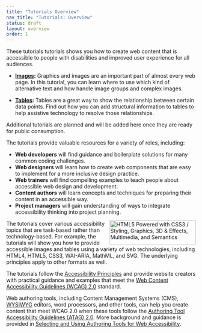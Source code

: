 ```yaml
---
title: "Tutorials Overview"
nav_title: "Tutorials: Overview"
status: draft
layout: overview
order: 1
---
```


These tutorials tutorials shows you how to create web content that is accessible to people with disabilities and improved user experience for all audiences.

-   **[Images](images/index.html):** Graphics and images are an important part of almost every web page. In this tutorial, you can learn where to use which kind of alternative text and how handle image groups and complex images.

-   **[Tables](tables/index.html):** Tables are a great way to show the relationship between certain data points. Find out how you can add structural information to tables to help assistive technology to resolve those relationships.

Additional tutorials are planned and will be added here once they are ready for public consumption.

The tutorials provide valuable resources for a variety of roles, including:

* **Web developers** will find guidance and boilerplate solutions for many common coding challenges.
* **Web designers** will learn how to create web components that are easy to implement for a more inclusive design practice.
* **Web trainers** will find compelling examples to teach people about accessible web design and development.
* **Content authors** will learn concepts and techniques for preparing their content in an accessible way.
* **Project managers** will gain understanding of ways to integrate accessibility thinking into project planning.

<a href="http://www.w3.org/html/logo/" style="float:right; border:none;"><img src="http://www.w3.org/html/logo/badge/html5-badge-h-css3-graphics-multimedia-semantics.png" width="229" height="64" alt="HTML5 Powered with CSS3 / Styling, Graphics, 3D &amp; Effects, Multimedia, and Semantics" title="HTML5 Powered with CSS3 / Styling, Graphics, 3D &amp; Effects, Multimedia, and Semantics"></a> The tutorials cover various accessibility topics that are task-based rather than technology-based. For example, the tutorials will show you how to provide accessible images and tables using a variety of web technologies, including HTML4, HTML5, CSS3, WAI-ARIA, MathML, and SVG. The underlying principles apply to other formats as well.

The tutorials follow the [Accessibility Principles](http://www.w3.org/WAI/intro/people-use-web/principles) and provide website creators with practical guidance and examples that meet the [Web Content Accessibility Guidelines (WCAG) 2.0](http://www.w3.org/WAI/intro/wcag) standard.

Web authoring tools, including Content Management Systems (CMS), <abbr title="What you see is what you get">WYSIWYG</abbr> editors, word processors, and other tools, can help you create content that meet WCAG 2.0 when these tools follow the [Authoring Tool Accessibility Guidelines (ATAG) 2.0](http://www.w3.org/WAI/intro/atag). More background and guidance is provided in [Selecting and Using Authoring Tools for Web Accessibility](http://w3.org/wai/impl/software).
